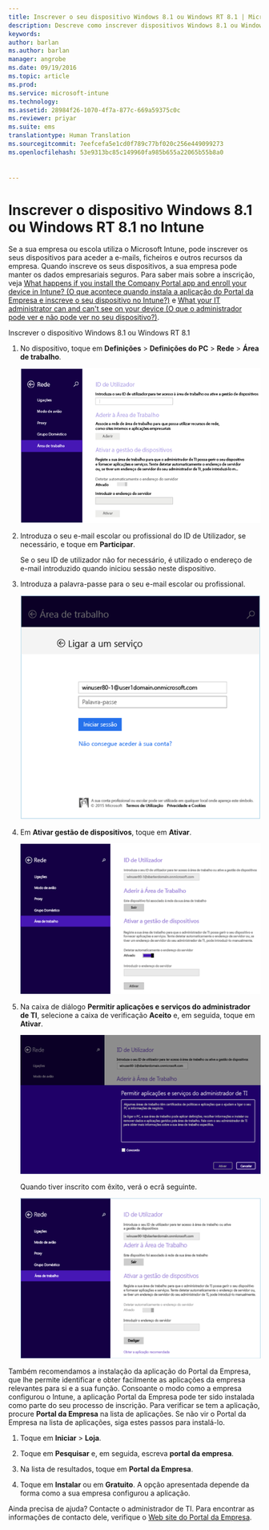 ```yaml
---
title: Inscrever o seu dispositivo Windows 8.1 ou Windows RT 8.1 | Microsoft Intune
description: Descreve como inscrever dispositivos Windows 8.1 ou Windows RT 8.1 no Intune
keywords: 
author: barlan
ms.author: barlan
manager: angrobe
ms.date: 09/19/2016
ms.topic: article
ms.prod: 
ms.service: microsoft-intune
ms.technology: 
ms.assetid: 28984f26-1070-4f7a-877c-669a59375c0c
ms.reviewer: priyar
ms.suite: ems
translationtype: Human Translation
ms.sourcegitcommit: 7eefcefa5e1cd0f789c77bf020c256e449099273
ms.openlocfilehash: 53e9313bc85c149960fa985b655a22065b55b8a0


---
```



# Inscrever o dispositivo Windows 8.1 ou Windows RT 8.1 no Intune

Se a sua empresa ou escola utiliza o Microsoft Intune, pode inscrever os seus dispositivos para aceder a e-mails, ficheiros e outros recursos da empresa. Quando inscreve os seus dispositivos, a sua empresa pode manter os dados empresariais seguros. Para saber mais sobre a inscrição, veja [What happens if you install the Company Portal app and enroll your device in Intune? (O que acontece quando instala a aplicação do Portal da Empresa e inscreve o seu dispositivo no Intune?)](what-happens-if-you-install-the-company-portal-app-and-enroll-your-device-in-intune-windows.md) e [What your IT administrator can and can't see on your device (O que o administrador pode ver e não pode ver no seu dispositivo?)](what-can-your-it-administrator-see-when-you-enroll-your-device-in-intune-windows.md).


Inscrever o dispositivo Windows 8.1 ou Windows RT 8.1

1.  No dispositivo, toque em **Definições** &gt; **Definições do PC** &gt; **Rede** &gt; **Área de trabalho**.

    ![nav-to-workplace](./media/W81-1-workplacejoin.png)

2.  Introduza o seu e-mail escolar ou profissional do ID de Utilizador, se necessário, e toque em **Participar**.

    Se o seu ID de utilizador não for necessário, é utilizado o endereço de e-mail introduzido quando iniciou sessão neste dispositivo.

3.  Introduza a palavra-passe para o seu e-mail escolar ou profissional.

    ![type-password](./media/W81-2-workplacesettings_signin.png)

4.  Em **Ativar gestão de dispositivos**, toque em **Ativar**.

    ![turn-on-device-management](./media/W81-3-dev-mgt-turn-on.png)

5.  Na caixa de diálogo **Permitir aplicações e serviços do administrador de TI**, selecione a caixa de verificação **Aceito** e, em seguida, toque em **Ativar**.

    ![turn-on-allow-apps-services](./media/W81-4-agree-allow-apps-services.png)

    Quando tiver inscrito com êxito, verá o ecrã seguinte.

    ![enrollment-complete](./media/W81-5-enrolled-done.png)

Também recomendamos a instalação da aplicação do Portal da Empresa, que lhe permite identificar e obter facilmente as aplicações da empresa relevantes para si e a sua função. Consoante o modo como a empresa configurou o Intune, a aplicação Portal da Empresa pode ter sido instalada como parte do seu processo de inscrição. Para verificar se tem a aplicação, procure **Portal da Empresa** na lista de aplicações. Se não vir o Portal da Empresa na lista de aplicações, siga estes passos para instalá-lo.

1.  Toque em **Iniciar** &gt; **Loja**.

2.  Toque em **Pesquisar** e, em seguida, escreva **portal da empresa**.

3.  Na lista de resultados, toque em **Portal da Empresa**.

4.  Toque em **Instalar** ou em **Gratuito**. A opção apresentada depende da forma como a sua empresa configurou a aplicação.

Ainda precisa de ajuda? Contacte o administrador de TI. Para encontrar as informações de contacto dele, verifique o [Web site do Portal da Empresa](http://portal.manage.microsoft.com).



<!--HONumber=Oct16_HO2-->


